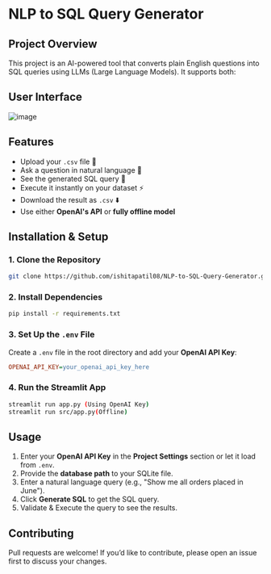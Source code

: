 # NLP to SQL Query Generator
## Project Overview
This project is an AI-powered tool that converts plain English questions into SQL queries using LLMs (Large Language Models). It supports both:
## User Interface
![image]()

## Features

- Upload your `.csv` file 📂
- Ask a question in natural language 💬
- See the generated SQL query 💾
- Execute it instantly on your dataset ⚡
- Download the result as `.csv` ⬇️
- Use either **OpenAI's API** or **fully offline model**

##  Installation & Setup
### 1️. Clone the Repository
```bash
git clone https://github.com/ishitapatil08/NLP-to-SQL-Query-Generator.git)
```

### 2. Install Dependencies
```bash
pip install -r requirements.txt
```

### 3. Set Up the `.env` File
Create a `.env` file in the root directory and add your **OpenAI API Key**:
```ini
OPENAI_API_KEY=your_openai_api_key_here
```

### 4. Run the Streamlit App
```bash
streamlit run app.py (Using OpenAI Key)
streamlit run src/app.py(Offline)
```

## Usage
1. Enter your **OpenAI API Key** in the **Project Settings** section or let it load from `.env`.
2. Provide the **database path** to your SQLite file.
3. Enter a natural language query (e.g., "Show me all orders placed in June").
4. Click **Generate SQL** to get the SQL query.
5. Validate & Execute the query to see the results.

## Contributing
Pull requests are welcome! If you’d like to contribute, please open an issue first to discuss your changes.
